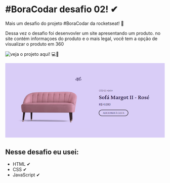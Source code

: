 # #BoraCodar desafio 02! ✔
Mais um desafio do projeto #BoraCodar da rocketseat! 🎉

Dessa vez o desafio foi desenvovler um site apresentando um produto. no site contém informaçoes do produto e o mais legal, você tem a opção de visualizar o produto em 360

![veja o projeto aqui!]() 💻📱

![preview](./.github/preview.png) 

## Nesse desafio eu usei:
- HTML ✔
- CSS ✔
- JavaScript ✔